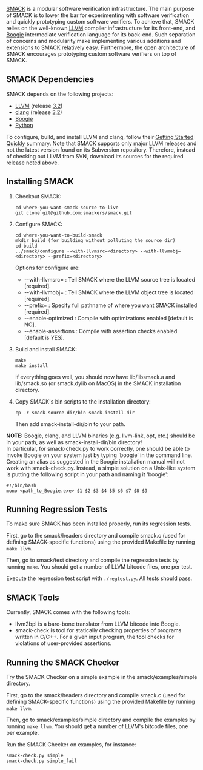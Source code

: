 [SMACK](http://smackers.github.com/smack/) is a modular software verification
infrastructure. The main purpose of SMACK is to lower the bar for experimenting
with software verification and quickly prototyping custom software verifiers.
To achieve that, SMACK relies on the well-known [LLVM](http://www.llvm.org)
compiler infrastructure for its front-end, and
[Boogie](http://boogie.codeplex.com) intermediate verification language for its
back-end. Such separation of concerns and modularity make implementing various
additions and extensions to SMACK relatively easy.  Furthermore, the open
architecture of SMACK encourages prototyping custom software verifiers on top
of SMACK.


## SMACK Dependencies

SMACK depends on the following projects:
* [LLVM](http://www.llvm.org) (release [3.2](http://llvm.org/releases/download.html#3.2))
* [clang](http://clang.llvm.org) (release [3.2](http://llvm.org/releases/download.html#3.2))
* [Boogie](http://boogie.codeplex.com)
* [Python](http://www.python.org)

To configure, build, and install LLVM and clang, follow their [Getting Started
Quickly](http://llvm.org/docs/GettingStarted.html#getting-started-quickly-a-summary)
summary. Note that SMACK supports only major LLVM releases and not the latest
version found on its Subversion repository. Therefore, instead of checking out
LLVM from SVN, download its sources for the required release noted above.


## Installing SMACK

1. Checkout SMACK:

   ```
   cd where-you-want-smack-source-to-live  
   git clone git@github.com:smackers/smack.git
   ```

2. Configure SMACK:

   ```
   cd where-you-want-to-build-smack
   mkdir build (for building without polluting the source dir)
   cd build
   ../smack/configure --with-llvmsrc=<directory> --with-llvmobj=<directory> --prefix=<directory>
   ```

   Options for configure are:
   * --with-llvmsrc=<directory>  : Tell SMACK where the LLVM source tree is located [required].
   * --with-llvmobj=<directory>  : Tell SMACK where the LLVM object tree is located [required].
   * --prefix=<directory>        : Specify full pathname of where you want SMACK installed [required].
   * --enable-optimized          : Compile with optimizations enabled [default is NO].
   * --enable-assertions         : Compile with assertion checks enabled [default is YES].

3. Build and install SMACK:

   ```
   make
   make install
   ```

   If everything goes well, you should now have lib/libsmack.a and lib/smack.so
   (or smack.dylib on MacOS) in the SMACK installation directory.

4. Copy SMACK's bin scripts to the installation directory:

   ```
   cp -r smack-source-dir/bin smack-install-dir
   ```
   Then add smack-install-dir/bin to your path.

**NOTE:**
Boogie, clang, and LLVM binaries (e.g. llvm-link, opt, etc.) should be in
your path, as well as smack-install-dir/bin directory!  
In particular, for smack-check.py to work correctly, one should be able to
invoke Boogie on your system just by typing 'boogie' in the command line.
Creating an alias as suggested in the Boogie installation manual will not work
with smack-check.py. Instead, a simple solution on a Unix-like system is
putting the following script in your path and naming it 'boogie':
```
#!/bin/bash
mono <path_to_Boogie.exe> $1 $2 $3 $4 $5 $6 $7 $8 $9
```


## Running Regression Tests

To make sure SMACK has been installed properly, run its regression tests.

First, go to the smack/headers directory and compile smack.c (used for
defining SMACK-specific functions) using the provided Makefile by running
`make llvm`.

Then, go to smack/test directory and compile the regression tests by running
`make`. You should get a number of LLVM bitcode files, one per test.

Execute the regression test script with `./regtest.py`. All tests should pass.


## SMACK Tools

Currently, SMACK comes with the following tools:
* llvm2bpl is a bare-bone translator from LLVM bitcode into Boogie.
* smack-check is tool for statically checking properties of programs written in
  C/C++. For a given input program, the tool checks for violations of
  user-provided assertions.


## Running the SMACK Checker

Try the SMACK Checker on a simple example in the smack/examples/simple
directory.

First, go to the smack/headers directory and compile smack.c (used for
defining SMACK-specific functions) using the provided Makefile by running
`make llvm`.

Then, go to smack/examples/simple directory and compile the examples by running
`make llvm`. You should get a number of LLVM's bitcode files, one per example.

Run the SMACK Checker on examples, for instance:
```
smack-check.py simple
smack-check.py simple_fail
```

